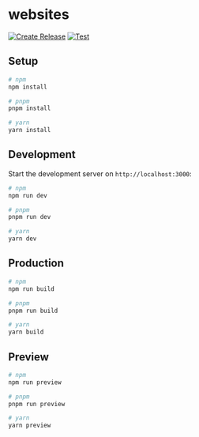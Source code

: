 # websites

[![Create Release](https://github.com/insco-inc/websites/actions/workflows/create-release.yml/badge.svg)](https://github.com/insco-inc/websites/actions/workflows/create-release.yml)
[![Test](https://github.com/insco-inc/websites/actions/workflows/test.yml/badge.svg)](https://github.com/insco-inc/websites/actions/workflows/test.yml)

## Setup

```bash
# npm
npm install

# pnpm
pnpm install

# yarn
yarn install
```

## Development

Start the development server on `http://localhost:3000`:

```bash
# npm
npm run dev

# pnpm
pnpm run dev

# yarn
yarn dev
```

## Production

```bash
# npm
npm run build

# pnpm
pnpm run build

# yarn
yarn build
```

## Preview

```bash
# npm
npm run preview

# pnpm
pnpm run preview

# yarn
yarn preview
```
